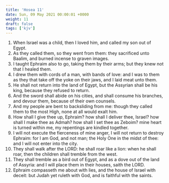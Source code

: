 ```yaml
---
title: 'Hosea 11'
date: Sun, 09 May 2021 00:00:01 +0000
weight: 11
draft: false
tags: ['kjv'] 
---
```


1. When Israel was a child, then I loved him, and called my son out of Egypt.
2. As they called them, so they went from them: they sacrificed unto Baalim, and burned incense to graven images.
3. I taught Ephraim also to go, taking them by their arms; but they knew not that I healed them.
4. I drew them with cords of a man, with bands of love: and I was to them as they that take off the yoke on their jaws, and I laid meat unto them.
5. He shall not return into the land of Egypt, but the Assyrian shall be his king, because they refused to return.
6. And the sword shall abide on his cities, and shall consume his branches, and devour them, because of their own counsels.
7. And my people are bent to backsliding from me: though they called them to the most High, none at all would exalt him.
8. How shall I give thee up, Ephraim? how shall I deliver thee, Israel? how shall I make thee as Admah? how shall I set thee as Zeboim? mine heart is turned within me, my repentings are kindled together.
9. I will not execute the fierceness of mine anger, I will not return to destroy Ephraim: for I am God, and not man; the Holy One in the midst of thee: and I will not enter into the city.
10. They shall walk after the LORD: he shall roar like a lion: when he shall roar, then the children shall tremble from the west.
11. They shall tremble as a bird out of Egypt, and as a dove out of the land of Assyria: and I will place them in their houses, saith the LORD.
12. Ephraim compasseth me about with lies, and the house of Israel with deceit: but Judah yet ruleth with God, and is faithful with the saints.
